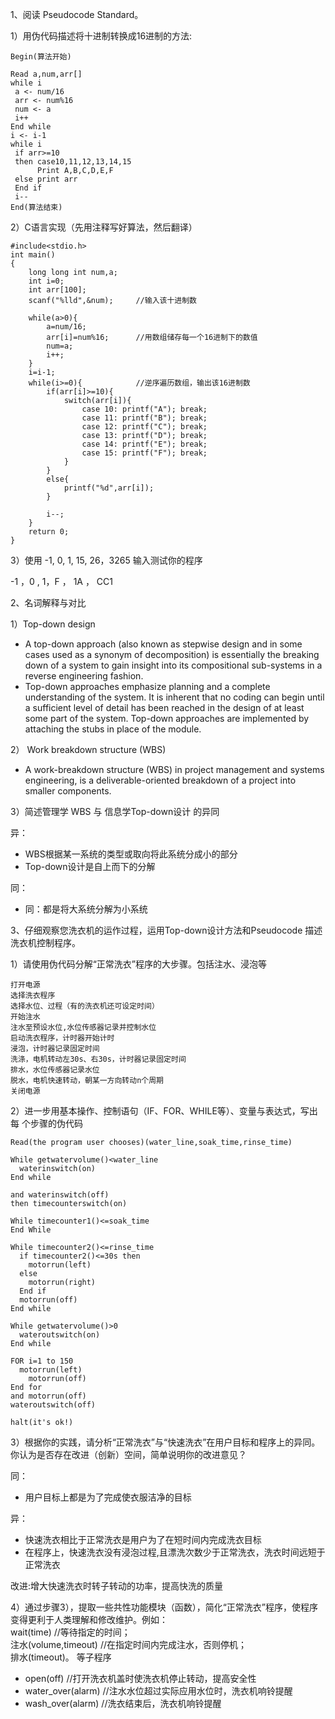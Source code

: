 1、阅读 Pseudocode Standard。

1）用伪代码描述将十进制转换成16进制的方法:

```
Begin(算法开始)  

Read a,num,arr[]
while i
 a <- num/16
 arr <- num%16 
 num <- a
 i++
End while
i <- i-1
while i
 if arr>=10
 then case10,11,12,13,14,15
      Print A,B,C,D,E,F
 else print arr
 End if
 i--
End(算法结束)
```

2）C语言实现（先用注释写好算法，然后翻译）

```
#include<stdio.h>
int main()
{
	long long int num,a;
	int i=0;
	int arr[100];
	scanf("%lld",&num);     //输入该十进制数
	
	while(a>0){
		a=num/16;
		arr[i]=num%16;      //用数组储存每一个16进制下的数值
		num=a;
		i++;
	}
	i=i-1;
	while(i>=0){            //逆序遍历数组，输出该16进制数
		if(arr[i]>=10){
			switch(arr[i]){
				case 10: printf("A"); break;
				case 11: printf("B"); break;
				case 12: printf("C"); break;
				case 13: printf("D"); break;
				case 14: printf("E"); break;
				case 15: printf("F"); break;
			}
		}
		else{
			printf("%d",arr[i]);
		}
		
		i--;
	}
	return 0;
}

```

3）使用 -1, 0, 1, 15, 26，3265 输入测试你的程序

 -1 ，0 , 1，F ， 1A ， CC1

2、名词解释与对比

1）Top-down design

- A top-down approach (also known as stepwise design and in some cases used as a synonym of decomposition) is essentially the breaking down of a system to gain insight into its compositional sub-systems in a reverse engineering fashion.  
- Top-down approaches emphasize planning and a complete understanding of the system. It is inherent that no coding can begin until a sufficient level of detail has been reached in the design of at least some part of the system. Top-down approaches are implemented by attaching the stubs in place of the module. 

2） Work breakdown structure (WBS)

- A work-breakdown structure (WBS) in project management and systems engineering, is a deliverable-oriented breakdown of a project into smaller components. 

3）简述管理学 WBS 与 信息学Top-down设计 的异同

异：
-  WBS根据某一系统的类型或取向将此系统分成小的部分  
- Top-down设计是自上而下的分解

同：
- 同：都是将大系统分解为小系统


3、仔细观察您洗衣机的运作过程，运用Top-down设计方法和Pseudocode 描述洗衣机控制程序。


1）请使用伪代码分解“正常洗衣”程序的大步骤。包括注水、浸泡等

```
打开电源
选择洗衣程序 
选择水位、过程（有的洗衣机还可设定时间）
开始注水
注水至预设水位,水位传感器记录并控制水位
启动洗衣程序，计时器开始计时
浸泡，计时器记录固定时间
洗涤，电机转动左30s、右30s，计时器记录固定时间
排水，水位传感器记录水位 
脱水，电机快速转动，朝某一方向转动n个周期 
关闭电源
```
2）进一步用基本操作、控制语句（IF、FOR、WHILE等）、变量与表达式，写出每
个步骤的伪代码

```
Read(the program user chooses)(water_line,soak_time,rinse_time)

While getwatervolume()<water_line
  waterinswitch(on)
End while 

and waterinswitch(off)
then timecounterswitch(on)

While timecounter1()<=soak_time
End While  

While timecounter2()<=rinse_time
  if timecounter2()<=30s then
  	motorrun(left)
  else
    motorrun(right)
  End if
  motorrun(off)
End while

While getwatervolume()>0
  wateroutswitch(on)
End while

FOR i=1 to 150
  motorrun(left)
    motorrun(off)
End for
and motorrun(off)
wateroutswitch(off)

halt(it's ok!)

```

3）根据你的实践，请分析“正常洗衣”与“快速洗衣”在用户目标和程序上的异同。
你认为是否存在改进（创新）空间，简单说明你的改进意见？

同：

- 用户目标上都是为了完成使衣服洁净的目标

异：

- 快速洗衣相比于正常洗衣是用户为了在短时间内完成洗衣目标
- 在程序上，快速洗衣没有浸泡过程,且漂洗次数少于正常洗衣，洗衣时间远短于正常洗衣  

改进:增大快速洗衣时转子转动的功率，提高快洗的质量

4）通过步骤3），提取一些共性功能模块（函数），简化“正常洗衣”程序，使程序
变得更利于人类理解和修改维护。例如：  
wait(time) //等待指定的时间；  
注水(volume,timeout) //在指定时间内完成注水，否则停机；  
排水(timeout)。 等子程序

- open(off)   //打开洗衣机盖时使洗衣机停止转动，提高安全性
- water_over(alarm)  //注水水位超过实际应用水位时，洗衣机响铃提醒
- wash_over(alarm)  //洗衣结束后，洗衣机响铃提醒

 